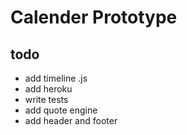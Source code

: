 # Calender Prototype

## todo

* add timeline .js
* add heroku
* write tests
* add quote engine
* add header and footer
